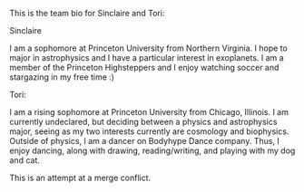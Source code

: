 This is the team bio for Sinclaire and Tori:

Sinclaire

I am a sophomore at Princeton University from Northern Virginia. I hope to major in astrophysics and I have a particular interest in exoplanets. I am a member of the Princeton Highsteppers and I enjoy watching soccer and stargazing in my free time :)





Tori:

I am a rising sophomore at Princeton University from Chicago, Illinois. I am currently undeclared, but deciding between a physics and astrophysics major, seeing as my two interests currently are cosmology and biophysics. Outside of physics, I am a dancer on Bodyhype Dance company. Thus, I enjoy dancing, along with drawing, reading/writing, and playing with my dog and cat.  



This is an attempt at a merge conflict.
